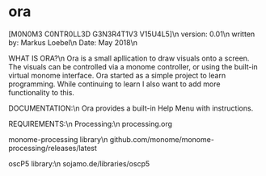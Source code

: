 # ora
[M0N0M3 C0NTR0LL3D G3N3R4T1V3 V15U4L5]\n
version: 0.01\n
written by: Markus Loebel\n
Date: May 2018\n

WHAT IS ORA?\n
Ora is a small apllication to draw visuals onto a screen.
The visuals can be controlled via a monome controller,
or using the built-in virtual monome interface.
Ora started as a simple project to learn programming.
While continuing to learn I also want to add more functionality to this.

DOCUMENTATION:\n
Ora provides a built-in Help Menu with instructions.

REQUIREMENTS:\n
Processing:\n
processing.org

monome-processing library\n
github.com/monome/monome-processing/releases/latest

oscP5 library:\n
sojamo.de/libraries/oscp5

